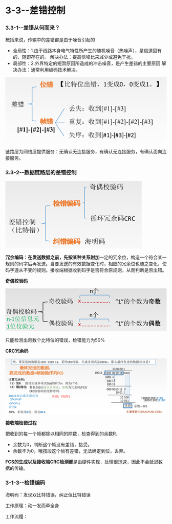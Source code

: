 # 3-3--差错控制

### 3.3-1--差错从何而来？

概括来说，传输中的差错都是由于噪音引起的

* 全局性：1.由于线路本身电气特性所产生的随机噪音（热噪声），是信道固有的，随即存在的。 解决办法：提高信噪比来减少或避免干扰。
* 局部性：2.外界特定的短暂原因所造成的冲击噪音，是产生差错的主要原因 解决办法：通常利用编码技术解决。

![](../../.gitbook/assets/image%20%28332%29.png)

链路层为网络层提供服务：无确认无连接服务，有确认无连接服务，有确认面向连接服务。

### 3.3-2--数据链路层的差错控制

![](../../.gitbook/assets/image.png)

**冗余编码：**在发送数据之前，先按某种关系**附加**一定的冗余位，构造一个符合某一规则的码字后再发送。当要发送的有效数据变化时，相应的冗余位也随之变化，使码字遵从不变的规则。接收端根据收到码字是否符合原规则，从而判断是否出错。

**奇偶校验码**

![](../../.gitbook/assets/image%20%2844%29.png)

只能检测出奇数个比特位的错误，检错能力为50%



**CRC冗余码**

![](../../.gitbook/assets/image%20%28202%29.png)

**接收端检错过程**

把收到的每一个帧都除以相同的除数，检查得到的余数R，

* 余数为0，判断这个帧没有差错，接受。
* 余数不为0，哦按段这个帧有差错，无法确定到位，丢弃。

**FCS的生成以及接收端CRC检测都**是由硬件实现，处理很迅速，因此不会延迟数据的传输。

### 3-1-3--检错编码

海明码：发现双比特错误，纠正但比特错误

工作原理：动一发而牵全身

工作流程：



